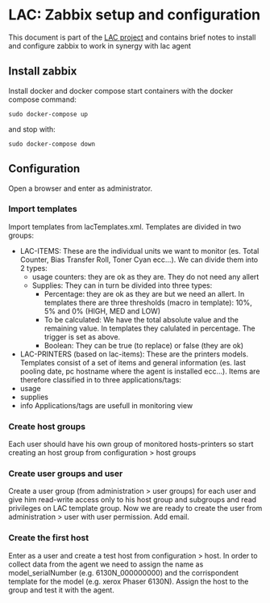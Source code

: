 # LAC: Zabbix setup and configuration

This document is part of the [LAC project](https://github.com/steledama/lac) and contains brief notes to install and configure zabbix to work in synergy with lac agent

## Install zabbix

Install docker and docker compose
start containers with the docker compose command:
```
sudo docker-compose up
```
and stop with:
```
sudo docker-compose down
```

## Configuration

Open a browser and enter as administrator.

### Import templates

Import templates from lacTemplates.xml. Templates are divided in two groups:

- LAC-ITEMS: These are the individual units we want to monitor (es. Total Counter, Bias Transfer Roll, Toner Cyan ecc...). We can divide them into 2 types:
  - usage counters: they are ok as they are. They do not need any allert
  - Supplies: They can in turn be divided into three types:
    - Percentage: they are ok as they are but we need an allert. In templates there are three thresholds (macro in template): 10%, 5% and 0% (HIGH, MED and LOW)
    - To be calculated: We have the total absolute value and the remaining value. In templates they calulated in percentage. The trigger is set as above.
    - Boolean: They can be true (to replace) or false (they are ok)
- LAC-PRINTERS (based on lac-items): These are the printers models. Templates consist of a set of items and general information (es. last pooling date, pc hostname where the agent is installed ecc...).
Items are therefore classified in to three applications/tags:
- usage
- supplies
- info
Applications/tags are usefull in monitoring view

### Create host groups

Each user should have his own group of monitored hosts-printers so start creating an host group from configuration > host groups

### Create user groups and user

Create a user group (from administration > user groups) for each user and give him read-write access only to his host group and subgroups and read privileges on LAC template group. Now we are ready to create the user from administration > user with user permission. Add email.

### Create the first host

Enter as a user and create a test host from configuration > host. In order to collect data from the agent we need to assign the name as model_serialNumber (e.g. 6130N_000000000)  and the corrispondent template for the model (e.g. xerox Phaser 6130N). Assign the host to the group and test it with the agent.
